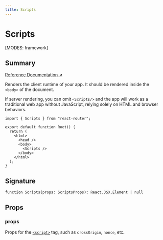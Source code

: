 ```yaml
---
title: Scripts
---
```


# Scripts

<!--
⚠️ ⚠️ IMPORTANT ⚠️ ⚠️ 

Thank you for helping improve our documentation!

This file is auto-generated from the JSDoc comments in the source
code, so please edit the JSDoc comments in the file below and this
file will be re-generated once those changes are merged.

https://github.com/remix-run/react-router/blob/main/packages/react-router/lib/dom/ssr/components.tsx
-->

[MODES: framework]

## Summary

[Reference Documentation ↗](https://api.reactrouter.com/v7/functions/react_router.Scripts.html)

Renders the client runtime of your app. It should be rendered inside the
`<body>` of the document.

If server rendering, you can omit `<Scripts/>` and the app will work as a
traditional web app without JavaScript, relying solely on HTML and browser
behaviors.

```tsx
import { Scripts } from "react-router";

export default function Root() {
  return (
    <html>
      <head />
      <body>
        <Scripts />
      </body>
    </html>
  );
}
```

## Signature

```tsx
function Scripts(props: ScriptsProps): React.JSX.Element | null
```

## Props

### props

Props for the [`<script>`](https://developer.mozilla.org/en-US/docs/Web/HTML/Reference/Elements/script)
tag, such as `crossOrigin`, `nonce`, etc.

